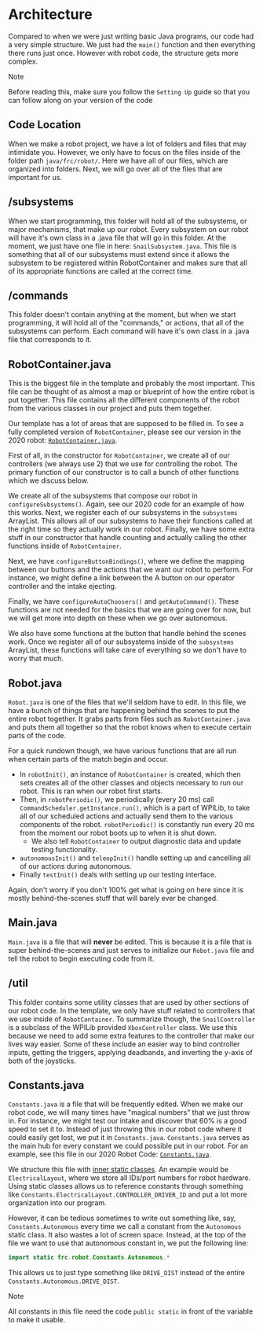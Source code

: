 # Architecture

Compared to when we were just writing basic Java programs, our code had a very simple structure. We just had the `main()` function and then everything there runs just once. However with robot code, the structure gets more complex.

> [!NOTE]
> Before reading this, make sure you follow the `Setting Up` guide so that you can follow along on your version of the code

## Code Location

When we make a robot project, we have a lot of folders and files that may intimidate you. However, we only have to focus on the files inside of the folder path `java/frc/robot/`. Here we have all of our files, which are organized into folders. Next, we will go over all of the files that are important for us.

## /subsystems

When we start programming, this folder will hold all of the subsystems, or major mechanisms, that make up our robot. Every subsystem on our robot will have it's own class in a .java file that will go in this folder. At the moment, we just have one file in here: `SnailSubsystem.java`. This file is something that all of our subsystems must extend since it allows the subsystem to be registered within RobotContainer and makes sure that all of its appropriate functions are called at the correct time.

## /commands

This folder doesn't contain anything at the moment, but when we start programming, it will hold all of the "commands," or actions, that all of the subsystems can perform. Each command will have it's own class in a .java file that corresponds to it.

## RobotContainer.java

This is the biggest file in the template and probably the most important. This file can be thought of as almost a map or blueprint of how the entire robot is put together. This file contains all the different components of the robot from the various classes in our project and puts them together.

Our template has a lot of areas that are supposed to be filled in. To see a fully completed version of `RobotContainer`, please see our version in the 2020 robot: [`RobotContainer.java`](https://github.com/FRC1257/2020-Robot/blob/master/src/main/java/frc/robot/RobotContainer.java).

First of all, in the constructor for `RobotContainer`, we create all of our controllers (we always use 2) that we use for controlling the robot. The primary function of our constructor is to call a bunch of other functions which we discuss below.

We create all of the subsystems that compose our robot in `configureSubsystems()`. Again, see our 2020 code for an example of how this works. Next, we register each of our subsystems in the `subsystems` ArrayList. This allows all of our subsystems to have their functions called at the right time so they actually work in our robot. Finally, we have some extra stuff in our constructor that handle counting and actually calling the other functions inside of `RobotContainer`.

Next, we have `configureButtonBindings()`, where we define the mapping between our buttons and the actions that we want our robot to perform. For instance, we might define a link between the A button on our operator controller and the intake ejecting.

Finally, we have `configureAutoChoosers()` and `getAutoCommand()`. These functions are not needed for the basics that we are going over for now, but we will get more into depth on these when we go over autonomous.

We also have some functions at the button that handle behind the scenes work. Once we register all of our subsystems inside of the `subsystems` ArrayList, these functions will take care of everything so we don't have to worry that much.

## Robot.java

`Robot.java` is one of the files that we'll seldom have to edit. In this file, we have a bunch of things that are happening behind the scenes to put the entire robot together. It grabs parts from files such as `RobotContainer.java` and puts them all together so that the robot knows when to execute certain parts of the code.

For a quick rundown though, we have various functions that are all run when certain parts of the match begin and occur.

* In `robotInit()`, an instance of `RobotContainer` is created, which then sets creates all of the other classes and objects necessary to run our robot. This is ran when our robot first starts.
* Then, in `robotPeriodic()`, we periodically (every 20 ms) call `CommandScheduler.getInstance.run()`, which is a part of WPILib, to take all of our scheduled actions and actually send them to the various components of the robot. `robotPeriodic()` is constantly run every 20 ms from the moment our robot boots up to when it is shut down.
  * We also tell `RobotContainer` to output diagnostic data and update testing functionality.
* `autonomousInit()` and `teleopInit()` handle setting up and cancelling all of our actions during autonomous.
* Finally `testInit()` deals with setting up our testing interface.

Again, don't worry if you don't 100% get what is going on here since it is mostly behind-the-scenes stuff that will barely ever be changed.

## Main.java

`Main.java` is a file that will **never** be edited. This is because it is a file that is super behind-the-scenes and just serves to initialize our `Robot.java` file and tell the robot to begin executing code from it.

## /util

This folder contains some utility classes that are used by other sections of our robot code. In the template, we only have stuff related to controllers that we use inside of `RobotContainer`. To summarize though, the `SnailController` is a subclass of the WPILib provided `XboxController` class. We use this because we need to add some extra features to the controller that make our lives way easier. Some of these include an easier way to bind controller inputs, getting the triggers, applying deadbands, and inverting the y-axis of both of the joysticks.

## Constants.java

`Constants.java` is a file that will be frequently edited. When we make our robot code, we will many times have "magical numbers" that we just throw in. For instance, we might test our intake and discover that 60% is a good speed to set it to. Instead of just throwing this in our robot code where it could easily get lost, we put it in `Constants.java`. `Constants.java` serves as the main hub for every constant we could possible put in our robot. For an example, see this file in our 2020 Robot Code: [`Constants.java`](https://github.com/FRC1257/2020-Robot/blob/master/src/main/java/frc/robot/Constants.java).

We structure this file with [inner static classes](https://www.geeksforgeeks.org/static-class-in-java/). An example would be `ElectricalLayout`, where we store all IDs/port numbers for robot hardware. Using static classes allows us to reference constants through something like `Constants.ElectricalLayout.CONTROLLER_DRIVER_ID` and put a lot more organization into our program.

However, it can be tedious sometimes to write out something like, say, `Constants.Autonomous` every time we call a constant from the `Autonomous` static class. It also wastes a lot of screen space. Instead, at the top of the file we want to use that autonomous constant in, we put the following line:

```java
import static frc.robot.Constants.Autonomous.*
```

This allows us to just type something like `DRIVE_DIST` instead of the entire `Constants.Autonomous.DRIVE_DIST`.

> [!NOTE]
> All constants in this file need the code `public static` in front of the variable to make it usable.
